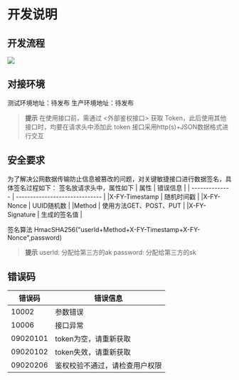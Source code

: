 # 开发说明


## 开发流程

![](https://ie-uocs-core-shenzhen-futian1-oss.sf-express.com/v1.2/AUTH_IE-UOCS-CORE/sfosspublic001/test/dev_process.png)

## 对接环境
测试环境地址：待发布
生产环境地址：待发布

  > **提示**
  > 在使用接口前，需通过 <外部鉴权接口> 获取 Token，此后使用其他接口时，均要在请求头中添加此 token
  > 接口采用http(s)+JSON数据格式进行交互

## 安全要求
  为了解决公网数据传输防止信息被篡改的问题，对关键敏捷接口进行数据签名，具体签名过程如下：
  签名放请求头中，属性如下
  | 属性           | 错误信息                       |
  | -------------- | ------------------------------ |
  |X-FY-Timestamp | 随机时间戳                      |
  |X-FY-Nonce     | UUID随机数                      |
  |Method          | 使用方法GET、POST、PUT         |
  |X-FY-Signature | 生成的签名值			        |
  
  签名算法
  HmacSHA256("userId+Method+X-FY-Timestamp+X-FY-Nonce",password)
  
  > **提示**
  > userId:   分配给第三方的ak
  > password: 分配给第三方的sk



## 错误码
| 错误码   | 错误信息                       |
| -------- | ------------------------------ |
| 10002    | 参数错误                       |
| 10006    | 接口异常                       |
| 09020101 | token为空，请重新获取          |
| 09020102 | token失效，请重新获取          |
| 09020206 | 鉴权校验不通过，请检查用户权限 |

